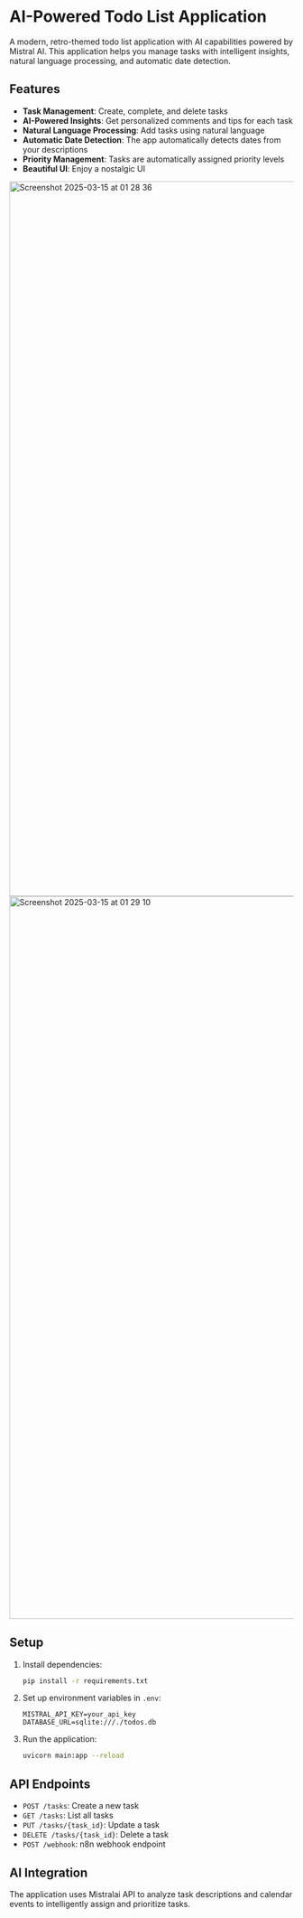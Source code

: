 # AI-Powered Todo List Application

A modern, retro-themed todo list application with AI capabilities powered by Mistral AI. This application helps you manage tasks with intelligent insights, natural language processing, and automatic date detection.

## Features

- **Task Management**: Create, complete, and delete tasks
- **AI-Powered Insights**: Get personalized comments and tips for each task
- **Natural Language Processing**: Add tasks using natural language
- **Automatic Date Detection**: The app automatically detects dates from your descriptions
- **Priority Management**: Tasks are automatically assigned priority levels
- **Beautiful UI**: Enjoy a nostalgic UI

<img width="1266" alt="Screenshot 2025-03-15 at 01 28 36" src="https://github.com/user-attachments/assets/a4e7428a-7ccf-4af1-a8b9-1a3baab155e0" />
<img width="1280" alt="Screenshot 2025-03-15 at 01 29 10" src="https://github.com/user-attachments/assets/0104017d-c2a0-4d84-87f8-a76d5412a0e3" />

## Setup

1. Install dependencies:
   ```bash
   pip install -r requirements.txt
   ```

2. Set up environment variables in `.env`:
   ```
   MISTRAL_API_KEY=your_api_key
   DATABASE_URL=sqlite:///./todos.db
   ```

3. Run the application:
   ```bash
   uvicorn main:app --reload
   ```

## API Endpoints

- `POST /tasks`: Create a new task
- `GET /tasks`: List all tasks
- `PUT /tasks/{task_id}`: Update a task
- `DELETE /tasks/{task_id}`: Delete a task
- `POST /webhook`: n8n webhook endpoint

## AI Integration

The application uses Mistralai API to analyze task descriptions and calendar events to intelligently assign and prioritize tasks.
